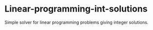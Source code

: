 # Linear-programming-int-solutions
Simple solver for linear programming problems giving integer solutions.
